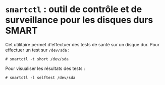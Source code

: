 # `smartctl` : outil de contrôle et de surveillance pour les disques durs SMART

Cet utilitaire permet d'effectuer des tests de santé sur un disque dur.
Pour effectuer un test sur `/dev/sda` :

```
# smartctl -t short /dev/sda
``` 

Pour visualiser les résultats des tests :

```
# smartctl -l selftest /dev/sda
```
